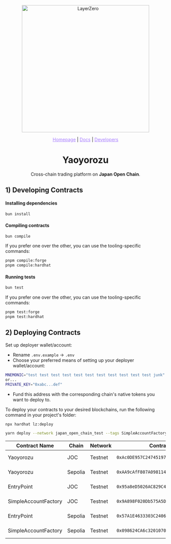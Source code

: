 <p align="center">
  <a href="https://layerzero.network">
    <img alt="LayerZero" style="width: 400px" src="https://docs.layerzero.network/img/LayerZero_Logo_White.svg"/>
  </a>
</p>

<p align="center">
  <a href="https://layerzero.network" style="color: #a77dff">Homepage</a> | <a href="https://docs.layerzero.network/" style="color: #a77dff">Docs</a> | <a href="https://layerzero.network/developers" style="color: #a77dff">Developers</a>
</p>

<h1 align="center">Yaoyorozu</h1>

<p align="center">Cross-chain trading platform on <strong>Japan Open Chain</strong>.</p>

## 1) Developing Contracts

#### Installing dependencies

```bash
bun install
```

#### Compiling contracts

```bash
bun compile
```

If you prefer one over the other, you can use the tooling-specific commands:

```bash
pnpm compile:forge
pnpm compile:hardhat
```

#### Running tests

```bash
bun test
```

If you prefer one over the other, you can use the tooling-specific commands:

```bash
pnpm test:forge
pnpm test:hardhat
```

## 2) Deploying Contracts

Set up deployer wallet/account:

- Rename `.env.example` -> `.env`
- Choose your preferred means of setting up your deployer wallet/account:

```bash
MNEMONIC="test test test test test test test test test test test junk"
or...
PRIVATE_KEY="0xabc...def"
```

- Fund this address with the corresponding chain's native tokens you want to deploy to.

To deploy your contracts to your desired blockchains, run the following command in your project's folder:

```bash
npx hardhat lz:deploy
```

```bash
yarn deploy --network japan_open_chain_test --tags SimpleAccountFactory
```

| Contract Name | Chain | Network | Contract Address | Explorer |
| -------- | --------------- | -------- | ----------------- | -------- |
| Yaoyorozu | JOC | Testnet | `0xAc0DE957C2474519744270f47DEef57FFF088F60` | [https://explorer.testnet.japanopenchain.org/address/0xAc0DE957C2474519744270f47DEef57FFF088F60](https://explorer.testnet.japanopenchain.org/address/0xAc0DE957C2474519744270f47DEef57FFF088F60) |
| Yaoyorozu | Sepolia | Testnet | `0xAA9cAfF807A0981145b351E61E9766254de46A5F` | [https://sepolia.etherscan.io/address/0xAA9cAfF807A0981145b351E61E9766254de46A5F](https://sepolia.etherscan.io/address/0xAA9cAfF807A0981145b351E61E9766254de46A5F) |
| EntryPoint | JOC | Testnet | `0x95a8eD5026AC829C4F02c051C2553891c9fD98C7` | [https://explorer.testnet.japanopenchain.org/address/0x95a8eD5026AC829C4F02c051C2553891c9fD98C7](https://explorer.testnet.japanopenchain.org/address/0x95a8eD5026AC829C4F02c051C2553891c9fD98C7) |
| SimpleAccountFactory | JOC | Testnet | `0x9A898F020Db575A5Dd951189B8D44f6e4d84FF5B` | [https://explorer.testnet.japanopenchain.org/address/0x9A898F020Db575A5Dd951189B8D44f6e4d84FF5B](https://explorer.testnet.japanopenchain.org/address/0x9A898F020Db575A5Dd951189B8D44f6e4d84FF5B) |
| EntryPoint | Sepolia | Testnet | `0x57A1E4633303C2406c48313C1a4D13a8c4bc6E4a` | [https://sepolia.etherscan.io/address/0x57A1E4633303C2406c48313C1a4D13a8c4bc6E4a](https://sepolia.etherscan.io/address/0x57A1E4633303C2406c48313C1a4D13a8c4bc6E4a) |
| SimpleAccountFactory | Sepolia | Testnet | `0x098624CA6c32010704F1054969749492030439E7` | [https://sepolia.etherscan.io/address/0x098624CA6c32010704F1054969749492030439E7](https://sepolia.etherscan.io/address/0x098624CA6c32010704F1054969749492030439E7) |
